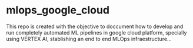 # mlops_google_cloud

This repo is created with the objective to doccument how to develop and run completely automated ML pipelines in google cloud platform, specially using VERTEX AI, stablishing an end to end MLOps infraestructure...